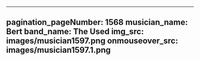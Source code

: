 ------
pagination_pageNumber: 1568
musician_name: Bert
band_name: The Used
img_src: images/musician1597.png
onmouseover_src: images/musician1597.1.png
------
